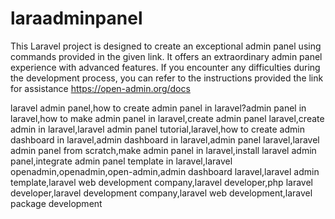 # laraadminpanel
This Laravel project is designed to create an exceptional admin panel using commands provided in the given link. It offers an extraordinary admin panel experience with advanced features. If you encounter any difficulties during the development process, you can refer to the instructions provided the link for assistance https://open-admin.org/docs​

laravel admin panel,how to create admin panel in laravel?admin panel in laravel,how to make admin panel in laravel,create admin panel laravel,create admin in laravel,laravel admin panel tutorial,laravel,how to create admin dashboard in laravel,admin dashboard in laravel,admin panel laravel,laravel admin panel from scratch,make admin panel in laravel,install laravel admin panel,integrate admin panel template in laravel,laravel openadmin,openadmin,open-admin,admin dashboard laravel,laravel admin template,laravel web development company,laravel developer,php laravel developer,laravel development company,laravel web development,laravel package development
